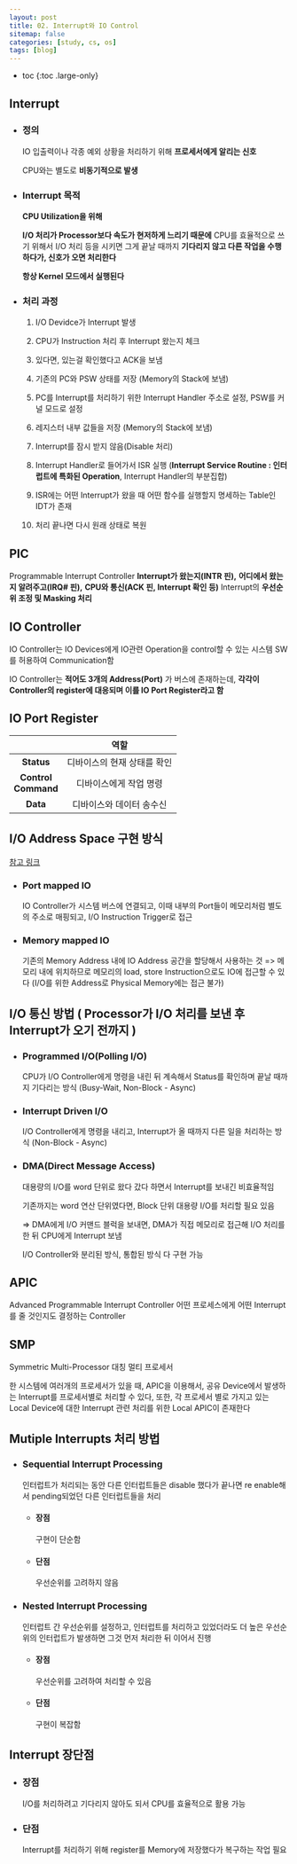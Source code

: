 ```yaml
---
layout: post
title: 02. Interrupt와 IO Control
sitemap: false
categories: [study, cs, os]
tags: [blog]
---
```


- toc
{:toc .large-only}


## Interrupt
+ ### 정의
  IO 입출력이나 각종 예외 상황을 처리하기 위해 **프로세서에게 알리는 신호**

  CPU와는 별도로 **비동기적으로 발생**

+ ### Interrupt 목적

  **CPU Utilization을 위해**

  **I/O 처리가 Processor보다 속도가 현저하게 느리기 때문에** CPU를 효율적으로 쓰기 위해서 I/O 처리 등을 시키면 그게 끝날 때까지 **기다리지 않고 다른 작업을 수행하다가, 신호가 오면 처리한다**

  **항상 Kernel 모드에서 실행된다**

+ ### 처리 과정

  1. I/O Devidce가 Interrupt 발생

  2. CPU가 Instruction 처리 후 Interrupt 왔는지 체크

  3. 있다면, 있는걸 확인했다고 ACK을 보냄

  4. 기존의 PC와 PSW 상태를 저장 (Memory의 Stack에 보냄)

  5. PC를 Interrupt를 처리하기 위한 Interrupt Handler 주소로 설정, PSW를 커널 모드로 설정

  6. 레지스터 내부 값들을 저장 (Memory의 Stack에 보냄)

  7. Interrupt를 잠시 받지 않음(Disable 처리)

  8. Interrupt Handler로 들어가서 ISR 실행
    (**Interrupt Service Routine : 인터럽트에 특화된 Operation**, Interrupt Handler의 부분집합)

  9. ISR에는 어떤 Interrupt가 왔을 때 어떤 함수를 실행할지 명세하는 Table인 IDT가 존재

  10. 처리 끝나면 다시 원래 상태로 복원

## PIC

Programmable Interrupt Controller
**Interrupt가 왔는지(INTR 핀),**
**어디에서 왔는지 알려주고(IRQ# 핀),**
**CPU와 통신(ACK 핀, Interrupt 확인 등)**
Interrupt의 **우선순위 조정 및 Masking 처리**

## IO Controller

IO Controller는 IO Devices에게 IO관련 Operation을 control할 수 있는 시스템 SW를 허용하여 Communication함

IO Controller는 **적어도 3개의 Address(Port)** 가 버스에 존재하는데, **각각이 Controller의 register에 대응되며 이를 IO Port Register라고 함**

## IO Port Register

|                        |            역할             |
| :--------------------: | :-------------------------: |
|       **Status**       | 디바이스의 현재 상태를 확인 |
| **Control<br>Command** |   디바이스에게 작업 명령    |
|        **Data**        |  디바이스와 데이터 송수신   |

## I/O Address Space 구현 방식

[참고 링크](https://saksin.tistory.com/1221)

- ### Port mapped IO

  IO Controller가 시스템 버스에 연결되고, 이때 내부의 Port들이 메모리처럼 별도의 주소로 매핑되고, I/O Instruction Trigger로 접근

- ### Memory mapped IO
  기존의 Memory Address 내에 IO Address 공간을 할당해서 사용하는 것
  => 메모리 내에 위치하므로 메모리의 load, store Instruction으로도 IO에 접근할 수 있다
  (I/O를 위한 Address로 Physical Memory에는 접근 불가)

## I/O 통신 방법 ( Processor가 I/O 처리를 보낸 후 Interrupt가 오기 전까지 )

- ### Programmed I/O(Polling I/O)
  CPU가 I/O Controller에게 명령을 내린 뒤 계속해서 Status를 확인하며 끝날 때까지 기다리는 방식 (Busy-Wait, Non-Block - Async)
- ### Interrupt Driven I/O
  I/O Controller에게 명령을 내리고, Interrupt가 올 때까지 다른 일을 처리하는 방식 (Non-Block - Async)
- ### DMA(Direct Message Access)

  대용량의 I/O를 word 단위로 왔다 갔다 하면서 Interrupt를 보내긴 비효율적임

  기존까지는 word 연산 단위였다면, Block 단위 대용량 I/O를 처리할 필요 있음

  => DMA에게 I/O 커맨드 블럭을 보내면, DMA가 직접 메모리로 접근해 I/O 처리를 한 뒤 CPU에게 Interrupt 보냄

  I/O Controller와 분리된 방식, 통합된 방식 다 구현 가능

## APIC

Advanced Programmable Interrupt Controller
어떤 프로세스에게 어떤 Interrupt를 줄 것인지도 결정하는 Controller

## SMP

Symmetric Multi-Processor
대칭 멀티 프로세서

한 시스템에 여러개의 프로세서가 있을 때, APIC을 이용해서, 공유 Device에서 발생하는 Interrupt를 프로세서별로 처리할 수 있다, 또한, 각 프로세서 별로 가지고 있는 Local Device에 대한 Interrupt 관련 처리를 위한 Local APIC이 존재한다

## Mutiple Interrupts 처리 방법

- ### Sequential Interrupt Processing
  인터럽트가 처리되는 동안 다른 인터럽트들은 disable 했다가 끝나면 re enable해서 pending되었던 다른 인터럽트들을 처리
  - #### 장점
    구현이 단순함
  - #### 단점
    우선순위를 고려하지 않음
- ### Nested Interrupt Processing
  인터럽트 간 우선순위를 설정하고, 인터럽트를 처리하고 있었더라도 더 높은 우선순위의 인터럽트가 발생하면 그것 먼저 처리한 뒤 이어서 진행
  - #### 장점
    우선순위를 고려하여 처리할 수 있음
  - #### 단점
    구현이 복잡함

## Interrupt 장단점

- ### 장점
  I/O를 처리하려고 기다리지 않아도 되서 CPU를 효율적으로 활용 가능
- ### 단점
  Interrupt를 처리하기 위해 register를 Memory에 저장했다가 복구하는 작업 필요